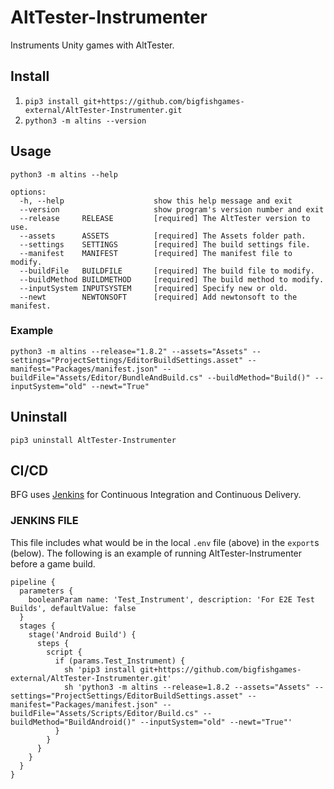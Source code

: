 # AltTester-Instrumenter
Instruments Unity games with AltTester.

## Install
1. `pip3 install git+https://github.com/bigfishgames-external/AltTester-Instrumenter.git`
1. `python3 -m altins --version`

## Usage
`python3 -m altins --help`
```
options:
  -h, --help                    show this help message and exit
  --version                     show program's version number and exit
  --release     RELEASE         [required] The AltTester version to use.
  --assets      ASSETS          [required] The Assets folder path.
  --settings    SETTINGS        [required] The build settings file.
  --manifest    MANIFEST        [required] The manifest file to modify.
  --buildFile   BUILDFILE       [required] The build file to modify.
  --buildMethod BUILDMETHOD     [required] The build method to modify.
  --inputSystem INPUTSYSTEM     [required] Specify new or old.
  --newt        NEWTONSOFT      [required] Add newtonsoft to the manifest.
```

### Example
`python3 -m altins --release="1.8.2" --assets="Assets" --settings="ProjectSettings/EditorBuildSettings.asset" --manifest="Packages/manifest.json" --buildFile="Assets/Editor/BundleAndBuild.cs" --buildMethod="Build()" --inputSystem="old" --newt="True"`

## Uninstall
`pip3 uninstall AltTester-Instrumenter`

## CI/CD
BFG uses [Jenkins](https://www.jenkins.io/) for Continuous Integration and Continuous Delivery.

### JENKINS FILE
This file includes what would be in the local `.env` file (above) in the `export`s (below). The following is an example of running AltTester-Instrumenter before a game build.

```
pipeline {
  parameters {
    booleanParam name: 'Test_Instrument', description: 'For E2E Test Builds', defaultValue: false
  }
  stages {
    stage('Android Build') {
      steps {
        script {
          if (params.Test_Instrument) {
            sh 'pip3 install git+https://github.com/bigfishgames-external/AltTester-Instrumenter.git'
            sh 'python3 -m altins --release=1.8.2 --assets="Assets" --settings="ProjectSettings/EditorBuildSettings.asset" --manifest="Packages/manifest.json" --buildFile="Assets/Scripts/Editor/Build.cs" --buildMethod="BuildAndroid()" --inputSystem="old" --newt="True"'
          }
        }
      }
    }
  }
}
```
